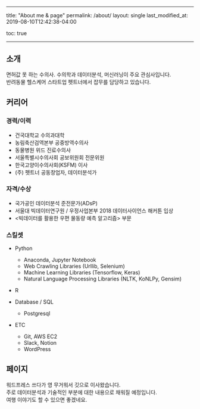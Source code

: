 ﻿---

title: "About me & page"
permalink: /about/
layout: single
last_modified_at: 2019-08-10T12:42:38-04:00

toc: true

---

## 소개

면허값 못 하는 수의사. 수의학과 데이터분석, 머신러닝이 주요 관심사입니다. <br>
반려동물 헬스케어 스타트업 펫트너에서 잡무를 담당하고 있습니다.


## 커리어

### 경력/이력

 - 건국대학교 수의과대학
 - 농림축산검역본부 공중방역수의사
 - 동물병원 위드 진료수의사
 - 서울특별시수의사회 공보위원회 전문위원
 - 한국고양이수의사회(KSFM) 이사
 - (주) 펫트너 공동창업자, 데이터분석가

### 자격/수상

 - 국가공인 데이터분석 준전문가(ADsP)
 - 서울대 빅데이터연구원 / 우정사업본부 2018 데이터사이언스 해커톤 입상
  - <빅데이터를 활용한 우편 물동량 예측 알고리즘> 부문

### 스킬셋

 - Python
   - Anaconda, Jupyter Notebook
   - Web Crawling Libraries (Urllib, Selenium)
   - Machine Learning Libraries (Tensorflow, Keras)
   - Natural Language Processing Libraries (NLTK, KoNLPy, Gensim)
   
 - R
 
 - Database / SQL
   - Postgresql
   
 - ETC
   - Git, AWS EC2
   - Slack, Notion
   - WordPress

## 페이지

워드프레스 쓰다가 영 무거워서 깃으로 이사왔습니다.<br>
주로 데이터분석과 기술적인 부분에 대한 내용으로 채워질 예정입니다.<br>
여행 이야기도 할 수 있으면 좋겠네요.

